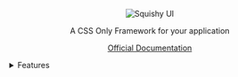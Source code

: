 <p align="center">
<img src="https://i.imgur.com/ffkMKUe.png" alt="Squishy UI" />
</p>

<p align="center">
A CSS Only Framework for your application
</p>

<p align="center">
<a href="https://squishy-ui.netlify.app/" target="_blank">Official Documentation</a>
</p>

<details>
<summary>
Features
</summary>

- Alert ✅
- Avatar ✅
- Breadcrumb ✅
- Button ✅
- Button Badge ✅
- Button Group ✅
- Card ✅
- Collapse ✅
- Drawer ✅
- Dropdown ✅
- Forms
  - Input ✅
  - Checkbox ✅
  - Radio ✅
- List ✅
- Modal ✅
- Navbar
- Progress ✅
- Skeleton ✅
- Tooltips ✅

- Utility classes ✅
  - Squishy ✅
  - Color ✅
  - Background color ✅
  - Padding ✅
  - Margin ✅
  - Display ✅
  - Position ✅
  - Flex ✅
    - Direction ✅
    - Justify Content ✅
    - Align Items ✅
    - Wrap ✅
  - Gap ✅
  - Width, height ✅
  - Container ✅
  - Cursor ✅
  - Border Radius ✅
  - Responsive Image ✅
  - Text Align ✅

</details>
